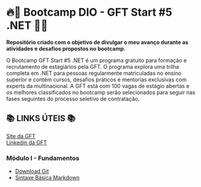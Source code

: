 # :fire::rocket: Bootcamp DIO - GFT Start #5 .NET :rocket::fire:

**Repositório criado com o objetivo de divulgar o meu avanço durante as atividades e desafios propostos no bootcamp.**

O Bootcamp GFT Start #5 .NET é um programa gratuito para formação e recrutamento de estagiários pela GFT. O programa explora uma trilha completa em .NET para pessoas regularmente matriculadas no ensino superior e contém cursos, desafios práticos e mentorias exclusivas com experts da multinacional. A GFT está com 100 vagas de estágio abertas e os melhores classificados no bootcamp serão selecionados para seguir nas fases seguintes do processo seletivo de contratação.

## :books: LINKS ÚTEIS :books: 
[Site da GFT](https://www.gft.com/br/pt)  
[Linkedin da GFT](https://www.linkedin.com/company/gft-group)

### Módulo I - Fundamentos
* [Download Git](https://git-scm.com/downloads)  
* [Sintaxe Básica Markdown](https://www.markdownguide.org/basic-syntax)
